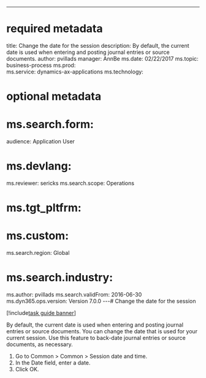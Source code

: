 --- 
# required metadata 
 
title: Change the date for the session
description: By default, the current date is used when entering and posting journal entries or source documents. 
author: pvillads
manager: AnnBe 
ms.date: 02/22/2017
ms.topic: business-process 
ms.prod:  
ms.service: dynamics-ax-applications 
ms.technology:  
 
# optional metadata 
 
# ms.search.form:   
audience: Application User 
# ms.devlang:  
ms.reviewer: sericks
ms.search.scope: Operations 
# ms.tgt_pltfrm:  
# ms.custom:  
ms.search.region: Global
# ms.search.industry: 
ms.author: pvillads
ms.search.validFrom: 2016-06-30 
ms.dyn365.ops.version: Version 7.0.0 
---# Change the date for the session

[!include[task guide banner](../../includes/task-guide-banner.md)]

By default, the current date is used when entering and posting journal entries or source documents. You can change the date that is used for your current session. Use this feature to back-date journal entries or source documents, as necessary.

1. Go to Common > Common > Session date and time.
2. In the Date field, enter a date.
3. Click OK.

